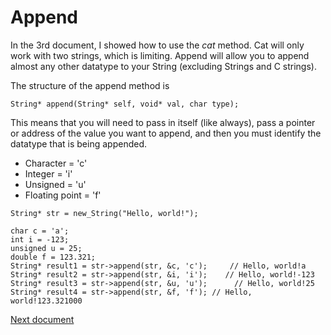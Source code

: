 # Append
In the 3rd document, I showed how to use the *cat* method. Cat will only work with two strings, which is limiting. Append will allow you to append almost any other datatype to your String (excluding Strings and C strings).

The structure of the append method is
```
String* append(String* self, void* val, char type);
```
This means that you will need to pass in itself (like always), pass a pointer or address of the value you want to append, and then you must identify the datatype that is being appended.
- Character = 'c'
- Integer = 'i'
- Unsigned = 'u'
- Floating point = 'f'

```
String* str = new_String("Hello, world!");

char c = 'a';
int i = -123;
unsigned u = 25;
double f = 123.321;
String* result1 = str->append(str, &c, 'c');     // Hello, world!a
String* result2 = str->append(str, &i, 'i');    // Hello, world!-123
String* result3 = str->append(str, &u, 'u');      // Hello, world!25
String* result4 = str->append(str, &f, 'f'); // Hello, world!123.321000
```

[Next document](./6_map.md)
